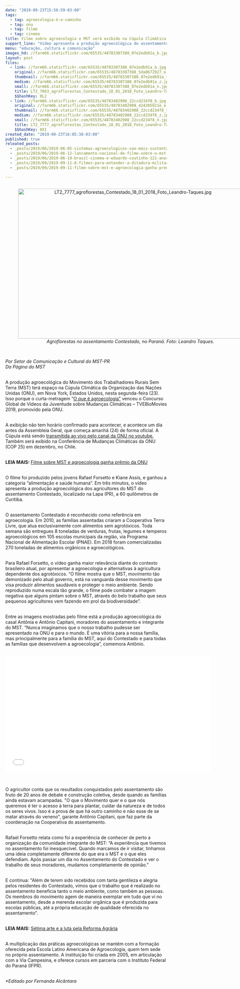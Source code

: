 ```yaml
---
date: "2019-09-23T15:56:59-03:00"
tags:
  - tag: agroecologia-é-o-caminho
  - tag: onu
  - tag: filme
  - tag: cinema
title: Filme sobre agroecologia e MST será exibido na Cúpula Climática da ONU
support_line: "Vídeo apresenta a produção agroecológica do assentamento Contestado, localizado na Lapa (PR), a 60 quilômetros de Curitiba"
menu: "educação, cultura e comunicação"
images_hd: //farm66.staticflickr.com/65535/48783307388_07e2edb91a_b.jpg
layout: post
files:
  - link: //farm66.staticflickr.com/65535/48783307388_07e2edb91a_b.jpg
    original: //farm66.staticflickr.com/65535/48783307388_5da0672927_o.jpg
    thumbnail: //farm66.staticflickr.com/65535/48783307388_07e2edb91a_t.jpg
    medium: //farm66.staticflickr.com/65535/48783307388_07e2edb91a_z.jpg
    small: //farm66.staticflickr.com/65535/48783307388_07e2edb91a_n.jpg
    title: LT2_7863_agroflorestas_Contestado_18_01_2018_Foto_Leandro-Taques.jpg
    $$hashKey: 0L2
  - link: //farm66.staticflickr.com/65535/48783402908_22ccd234f8_b.jpg
    original: //farm66.staticflickr.com/65535/48783402908_424205821e_o.jpg
    thumbnail: //farm66.staticflickr.com/65535/48783402908_22ccd234f8_t.jpg
    medium: //farm66.staticflickr.com/65535/48783402908_22ccd234f8_z.jpg
    small: //farm66.staticflickr.com/65535/48783402908_22ccd234f8_n.jpg
    title: LT2_7777_agroflorestas_Contestado_18_01_2018_Foto_Leandro-Taques.jpg
    $$hashKey: 0X1
created_date: "2019-09-23T16:05:38-03:00"
published: true
releated_posts:
  - _posts/2019/06/2019-06-05-sistemas-agroecologicos-sao-mais-sustentaveis-afirma-pesquisa.md
  - _posts/2019/06/2019-06-12-lancamento-nacional-de-filme-sobre-o-mst-lota-cinema-e-vigilia-lula-livre.md
  - _posts/2019/06/2019-06-19-brasil-cinema-e-eduardo-coutinho-121-anos-de-cinema-nacional.md
  - _posts/2019/09/2019-09-11-8-filmes-para-entender-a-ditadura-militar-no-chile.md
  - _posts/2019/09/2019-09-11-filme-sobre-mst-e-agroecologia-ganha-premio-da-onu.md

---
```

<div style="text-align:center">
<figure class="image" style="display:inline-block"><img alt="LT2_7777_agroflorestas_Contestado_18_01_2018_Foto_Leandro-Taques.jpg" height="467" src="//farm66.staticflickr.com/65535/48783402908_22ccd234f8_b.jpg" width="700" />
<figcaption><em>Agroflorestas no assentamento Contestado, no Paran&aacute;. Foto: Leandro Taques.</em></figcaption>
</figure>
</div>

<p><br />
<em>Por&nbsp;Setor de Comunica&ccedil;&atilde;o e Cultural do MST-PR<br />
Da P&aacute;gina do MST</em></p>

<p><br />
A produ&ccedil;&atilde;o agroecol&oacute;gica do Movimento dos Trabalhadores Rurais Sem Terra (MST) ter&aacute; espa&ccedil;o na C&uacute;pula Clim&aacute;tica da Organiza&ccedil;&atilde;o das Na&ccedil;&otilde;es Unidas (ONU), em Nova York, Estados Unidos, nesta segunda-feira (23). Isso porque o curta-metragem &ldquo;<a href="https://www.youtube.com/watch?v=5svhDXrauLk" target="_blank">O que &eacute; agroecologia&rdquo;</a> venceu o Concurso Global de V&iacute;deos da Juventude sobre Mudan&ccedil;as Clim&aacute;ticas &ndash; TVEBioMovies 2019, promovido pela ONU.&nbsp;<br />
&nbsp;</p>

<p>A exibi&ccedil;&atilde;o n&atilde;o tem hor&aacute;rio confirmado para acontecer, e acontece um dia antes da Assembleia Geral, que come&ccedil;a amanh&atilde; (24) de forma oficial. A C&uacute;pula est&aacute; sendo&nbsp;<a href="https://www.youtube.com/watch?v=haewHZ8ubKA" target="_blank">transmitida ao vivo pelo canal da ONU no youtube.</a>&nbsp; Tamb&eacute;m ser&aacute; exibido na Confer&ecirc;ncia de Mudan&ccedil;as Clim&aacute;ticas da ONU (COP 25) em dezembro, no Chile.&nbsp;</p>

<p><br />
<strong>LEIA MAIS:</strong>&nbsp;<a href="https://www.mst.org.br/2019/09/11/filme-sobre-mst-e-agroecologia-ganha-premio-da-onu.html" target="_blank">Filme sobre MST e agroecologia ganha pr&ecirc;mio da ONU</a></p>

<p><br />
O filme foi produzido pelos jovens Rafael Forsetto e Kiane Assis, e ganhou a categoria &ldquo;alimenta&ccedil;&atilde;o e sa&uacute;de humana&rdquo;. Em tr&ecirc;s minutos, o v&iacute;deo apresenta a produ&ccedil;&atilde;o agroecol&oacute;gica dos agricultores do MST do assentamento Contestado, localizado na Lapa (PR), a 60 quil&ocirc;metros de Curitiba.&nbsp;&nbsp;<br />
&nbsp;</p>

<p>O assentamento Contestado &eacute; reconhecido como refer&ecirc;ncia em agroecologia. Em 2010, as fam&iacute;lias assentadas criaram a Cooperativa Terra Livre, que atua exclusivamente com alimentos sem agrot&oacute;xicos. Toda semana s&atilde;o entregues 8 toneladas de verduras, frutas, legumes e temperos agroecol&oacute;gicos em 105 escolas municipais da regi&atilde;o, via Programa Nacional de Alimenta&ccedil;&atilde;o Escolar (PNAE). Em 2018 foram comercializadas 270 toneladas de alimentos org&acirc;nicos e agroecol&oacute;gicos.&nbsp;</p>

<p><br />
Para Rafael Forsetto, o v&iacute;deo ganha maior relev&acirc;ncia diante do contexto brasileiro atual, por apresentar a agroecologia e alternativas &agrave; agricultura dependente dos agrot&oacute;xicos. &ldquo;O filme mostra que o MST, movimento t&atilde;o demonizado pelo atual governo, est&aacute; na vanguarda desse movimento que visa produzir alimentos saud&aacute;veis e proteger o meio ambiente. Sendo reproduzido numa escala t&atilde;o grande, o filme pode combater a imagem negativa que alguns pintam sobre o MST, atrav&eacute;s do belo trabalho que seus pequenos agricultores vem fazendo em prol da biodiversidade&rdquo;.<br />
&nbsp;</p>

<p>Entre as imagens mostradas pelo filme est&aacute; a produ&ccedil;&atilde;o agroecol&oacute;gica do casal Ant&ocirc;nia e Ant&ocirc;nio Capitani, moradores do assentamento e integrante do MST. &ldquo;Nunca imaginamos que o nosso trabalho pudesse ser apresentado na ONU e para o mundo. &Eacute; uma vit&oacute;ria para a nossa fam&iacute;lia, mas principalmente para a fam&iacute;lia do MST, aqui do Contestado e para todas as fam&iacute;lias que desenvolvem a agroecologia&rdquo;, comemora Ant&ocirc;nio.&nbsp;</p>

<p><br />
<iframe allowfullscreen="" frameborder="0" height="360" src="//www.youtube.com/embed/5svhDXrauLk" width="640"></iframe></p>

<p>&nbsp;</p>

<p>O agricultor conta que os resultados conquistados pelo assentamento s&atilde;o fruto de 20 anos de debate e constru&ccedil;&atilde;o coletiva, desde quando as fam&iacute;lias ainda estavam acampadas. &quot;O que o Movimento quer e o que n&oacute;s queremos &eacute; ter o acesso &agrave; terra para plantar, cuidar da natureza e de todos os seres vivos. Isso &eacute; a prova de que h&aacute; outro caminho e n&atilde;o esse de se matar atrav&eacute;s do veneno&quot;, garante Ant&ocirc;nio Capitani, que faz parte da coordena&ccedil;&atilde;o na Cooperativa do assentamento.&nbsp;<br />
&nbsp;</p>

<p>Rafael Forsetto relata como foi a experi&ecirc;ncia de conhecer de perto a organiza&ccedil;&atilde;o da comunidade integrante do MST: &ldquo;A experi&ecirc;ncia que tivemos no assentamento foi inesquec&iacute;vel. Quando marcamos de ir visitar, t&iacute;nhamos uma ideia completamente diferente do que era o MST e o que eles defendiam. Ap&oacute;s passar um dia no Assentamento do Contestado e ver o trabalho de seus moradores, mudamos completamente de opini&atilde;o.&quot;</p>

<p><br />
E continua: &quot;Al&eacute;m de terem sido recebidos com tanta gentileza e alegria pelos residentes do Contestado, vimos que o trabalho que &eacute; realizado no assentamento beneficia tanto o meio ambiente, como tamb&eacute;m as pessoas. Os membros do movimento agem de maneira exemplar em tudo que vi no assentamento, desde a merenda escolar org&acirc;nica que &eacute; produzida para escolas p&uacute;blicas, at&eacute; a pr&oacute;pria educa&ccedil;&atilde;o de qualidade oferecida no assentamento&rdquo;.</p>

<p><br />
<strong>LEIA MAIS:</strong>&nbsp;<a href="http://www.mst.org.br/2019/01/16/setima-arte-e-a-luta-pela-reforma-agraria.html">S&eacute;tima arte e a luta pela Reforma Agr&aacute;ria</a><br />
&nbsp;</p>

<p>A multiplica&ccedil;&atilde;o das pr&aacute;ticas agroecol&oacute;gicas se mant&eacute;m com a forma&ccedil;&atilde;o oferecida pela Escola Latino Americana de Agroecologia, quem tem sede no pr&oacute;prio assentamento. A institui&ccedil;&atilde;o foi criada em 2005, em articula&ccedil;&atilde;o com a Via Campesina, e oferece cursos em parceria com o Instituto Federal do Paran&aacute; (IFPR).</p>

<p><br />
<em>*Editado por Fernanda Alc&acirc;ntara</em></p>
